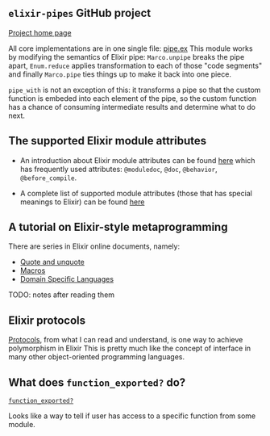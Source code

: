 ## `elixir-pipes` GitHub project

[Project home page](https://github.com/batate/elixir-pipes)

All core implementations are in one single file: [pipe.ex](https://github.com/batate/elixir-pipes/blob/0ea5d743a9409dcaef1dec8f81ddb719a59a799f/lib/pipe.ex)
This module works by modifying the semantics of Elixir pipe: `Marco.unpipe` breaks the pipe apart, `Enum.reduce` applies transformation to each
of those "code segments" and finally `Marco.pipe` ties things up to make it back into one piece.

`pipe_with` is not an exception of this: it transforms a pipe so that the custom function is embeded into each element of the pipe,
so the custom function has a chance of consuming intermediate results and determine what to do next.

## The supported Elixir module attributes

* An introduction about Elixir module attributes can be found [here](http://elixir-lang.org/getting-started/module-attributes.html)
  which has frequently used attributes: `@moduledoc`, `@doc`, `@behavior`, `@before_compile`.

* A complete list of supported module attributes (those that has special meanings to Elixir) can be found [here](http://elixir-lang.org/docs/v1.0/elixir/Module.html)

## A tutorial on Elixir-style metaprogramming

There are series in Elixir online documents, namely:

* [Quote and unquote](http://elixir-lang.org/getting-started/meta/quote-and-unquote.html)
* [Macros](http://elixir-lang.org/getting-started/meta/macros.html)
* [Domain Specific Languages](http://elixir-lang.org/getting-started/meta/domain-specific-languages.html)

TODO: notes after reading them

## Elixir protocols

[Protocols](http://elixir-lang.org/getting-started/protocols.html), from what I can read and
understand, is one way to achieve polymorphism in Elixir
This is pretty much like the concept of interface in many other object-oriented programming
languages.

## What does `function_exported?` do?

[`function_exported?`](http://elixir-lang.org/docs/v1.0/elixir/Kernel.html#function_exported?/3)

Looks like a way to tell if user has access to a specific function from some module.
